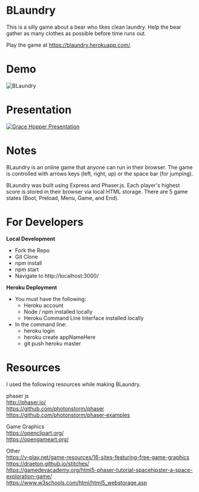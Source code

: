 # BLaundry

This is a silly game about a bear who likes clean laundry.  Help the bear gather as many clothes as possible before time runs out.

Play the game at https://blaundry.herokuapp.com/.

# Demo

![BLaundry](/screenshots/BLaundry.gif?raw=true "Game State")

# Presentation

[![Grace Hopper Presentation](http://img.youtube.com/vi/AYr8TyXMg-Q/0.jpg)](http://www.youtube.com/watch?v=AYr8TyXMg-Q)

# Notes

BLaundry is an online game that anyone can run in their browser. The game is controlled with arrows keys (left, right, up) or the space bar (for jumping).

BLaundry was built using Express and Phaser.js. Each player's highest score is stored in their browser via local HTML storage. There are 5 game states (Boot, Preload, Menu, Game, and End).

# For Developers

<b>Local Development</b>
<ul>
  <li>Fork the Repo</li>
  <li>Git Clone</li>
  <li>npm install</li>
  <li>npm start</li>
  <li>Navigate to http://localhost:3000/</li>
</ul>

<b>Heroku Deployment</b>
<ul>
  <li>You must have the following:
    <ul>
      <li>Heroku account</li>
      <li>Node / npm installed locally</li>
      <li>Heroku Command Line Interface installed locally</li>
    </ul>
  </li>
  <li>In the command line:
    <ul>
      <li>heroku login</li>
      <li>heroku create appNameHere</li>
      <li>git push heroku master</li>
    </ul>
  </li>
</ul>

# Resources

I used the following resources while making BLaundry.

phaser js<br />
http://phaser.io/<br />
https://github.com/photonstorm/phaser<br />
https://github.com/photonstorm/phaser-examples<br />

Game Graphics<br />
https://openclipart.org/<br />
https://opengameart.org/<br />

Other<br />
https://v-play.net/game-resources/16-sites-featuring-free-game-graphics<br />
https://draeton.github.io/stitches/<br />
https://gamedevacademy.org/html5-phaser-tutorial-spacehipster-a-space-exploration-game/<br />
https://www.w3schools.com/html/html5_webstorage.asp<br />
